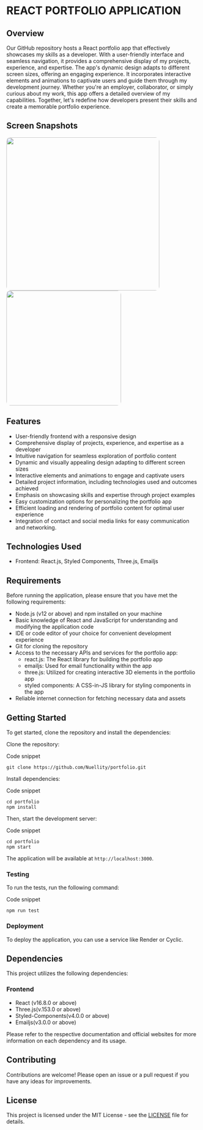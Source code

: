 # REACT PORTFOLIO APPLICATION

## Overview

Our GitHub repository hosts a React portfolio app that effectively showcases my skills as a developer. With a user-friendly interface and seamless navigation, it provides a comprehensive display of my projects, experience, and expertise. The app's dynamic design adapts to different screen sizes, offering an engaging experience. It incorporates interactive elements and animations to captivate users and guide them through my development journey. Whether you're an employer, collaborator, or simply curious about my work, this app offers a detailed overview of my capabilities. Together, let's redefine how developers present their skills and create a memorable portfolio experience.

## Screen Snapshots

<p float="left">
  <img src="https://i.imgur.com/nX0B0tI.jpg" width=400  style="border-radius: 10px;" />
  <img src="https://i.imgur.com/nkQwKtm.jpg" height=300  style="border-radius: 10px;" />
</p>

## Features

- User-friendly frontend with a responsive design
- Comprehensive display of projects, experience, and expertise as a developer
- Intuitive navigation for seamless exploration of portfolio content
- Dynamic and visually appealing design adapting to different screen sizes
- Interactive elements and animations to engage and captivate users
- Detailed project information, including technologies used and outcomes achieved
- Emphasis on showcasing skills and expertise through project examples
- Easy customization options for personalizing the portfolio app
- Efficient loading and rendering of portfolio content for optimal user experience
- Integration of contact and social media links for easy communication and networking.

## Technologies Used

- Frontend: React.js, Styled Components, Three.js, Emailjs

## Requirements

Before running the application, please ensure that you have met the following requirements:

- Node.js (v12 or above) and npm installed on your machine
- Basic knowledge of React and JavaScript for understanding and modifying the application code
- IDE or code editor of your choice for convenient development experience
- Git for cloning the repository
- Access to the necessary APIs and services for the portfolio app:
  - react.js: The React library for building the portfolio app
  - emailjs: Used for email functionality within the app
  - three.js: Utilized for creating interactive 3D elements in the portfolio app
  - styled components: A CSS-in-JS library for styling components in the app
- Reliable internet connection for fetching necessary data and assets

## Getting Started

To get started, clone the repository and install the dependencies:

Clone the repository:

Code snippet

```
git clone https://github.com/Nuellity/portfolio.git

```

Install dependencies:

Code snippet

```
cd portfolio
npm install

```

Then, start the development server:

Code snippet

```
cd portfolio
npm start

```

The application will be available at `http://localhost:3000`.

### Testing

To run the tests, run the following command:

Code snippet

```
npm run test

```

### Deployment

To deploy the application, you can use a service like Render or Cyclic.

## Dependencies

This project utilizes the following dependencies:

### Frontend

- React (v16.8.0 or above)
- Three.js(v.153.0 or above)
- Styled-Components(v4.0.0 or above)
- Emailjs(v3.0.0 or above)

Please refer to the respective documentation and official websites for more information on each dependency and its usage.

## Contributing

Contributions are welcome! Please open an issue or a pull request if you have any ideas for improvements.

## License

This project is licensed under the MIT License - see the [LICENSE](https://github.com/Nuellity/e-commerce-fullstack/blob/main/LICENSE) file for details.
